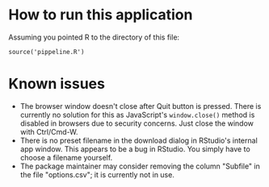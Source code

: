 # How to run this application

Assuming you pointed R to the directory of this file:

```
source('pippeline.R')
```

# Known issues

* The browser window doesn't close after Quit button is pressed.
  There is currently no solution for this as JavaScript's 
  `window.close()` method is disabled in browsers due to security
  concerns. Just close the window with Ctrl/Cmd-W.
* There is no preset filename in the download dialog in RStudio's 
  internal app window. This appears to be a bug in RStudio. You 
  simply have to choose a filename yourself.
* The package maintainer may consider removing the column "Subfile"
  in the file "options.csv"; it is currently not in use.